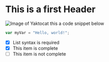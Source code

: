 # This is a first Header
![Image of Yaktocat](https://octodex.github.com/images/yaktocat.png)
this a code snippet below
``` javascript
var myVar = "Hello, world!";
```
- [x] List syntax is required
- [x] This item is complete
- [ ] This item is not complete
